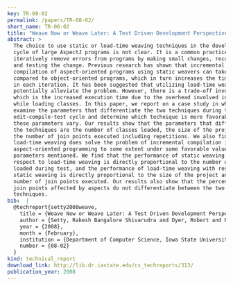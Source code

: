 ```yaml
---
key: TR-08-02
permalink: /papers/TR-08-02/
short_name: TR-08-02
title: "Weave Now or Weave Later: A Test Driven Development Perspective on Aspect-oriented Deployment Models"
abstract: >
  The choice to use static or load-time weaving techniques in the development
  cycle of large AspectJ programs is not clear. It is a common practice to
  iteratively remove errors from programs by making small changes, recompiling,
  and testing the change. Previous research has shown that incremental
  compilation of aspect-oriented programs using static weavers can take longer
  compared to object-oriented programs, which in turn increases the time spent
  in each iteration. It has been suggested that utilizing load-time weavers can
  potentially alleviate the problem. However, there is a trade-off involved
  which is the increased execution time due to the overhead involved in weaving
  while loading classes. In this paper, we report on a case study in which we
  examine the parameters that differentiate the two techniques during the
  edit-compile-test cycle and determine which technique is more favorable as
  these parameters vary. Our results show that the parameters that differentiate
  the techniques are the number of classes loaded, the size of the project and
  the number of join points executed including repetitions. We also find that
  load-time weaving does solve the problem of incremental compilation in
  aspect-oriented programming to some extent under some favorable values of the
  parameters mentioned. We find that the performance of static weaving with
  respect to load-time weaving is directly proportional to the number of classes
  loaded during test, and the performance of load-time weaving with respect to
  static weaving is directly proportional to the size of the project and the
  number of join points executed. Our results also show that the percentage of
  join points affected by aspects do not differentiate between the two
  techniques.
bib:  |
  @techreport{setty2008weave,
    title = {Weave Now or Weave Later: A Test Driven Development Perspective on Aspect-oriented Deployment Models},
    author = {Setty, Rakesh Bangalore Shivarudra and Dyer, Robert and Rajan, Hridesh},
    year = {2008},
    month = {February},
    institution = {Department of Computer Science, Iowa State University},
    number = {08-02}
  }
kind: technical_report
download_link: http://lib.dr.iastate.edu/cs_techreports/313/
publication_year: 2008
---
```

